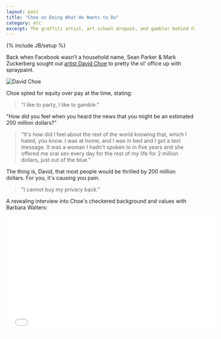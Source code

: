 ```yaml
---
layout: post
title: "Choe on Doing What He Wants to Do"
category: etc
excerpt: The graffiti artist, art school dropout, and gambler behind Facebook's early office murals.
---
```

{% include JB/setup %}

Back when Facebook wasn’t a household name, Sean Parker & Mark Zuckerberg sought out [artist David Choe](http://davidchoe.com/) to pretty the ol’ office up with spraypaint.

![David Choe](/images/assets/david-choe.png)

Choe opted for equity over pay at the time, stating:
>"I like to party, I like to gamble." 

"How did you feel when you heard the news that you might be an estimated 200 million dollars?"  

>"It's how did I feel about the rest of the world knowing that, which I hated, you know. I was at home, and I was in bed and I got a text message. It was a woman I hadn't spoken to in five years and she offered me oral sex every day for the rest of my life for 2 million dollars, just out of the blue."

The thing is, David, that most people would be thrilled by 200 million dollars. For you, it's causing you pain.

>"I cannot buy my privacy back."

A revealing interview into Choe's checkered background and values with Barbara Walters:  

<iframe width="560" height="315" src="//www.youtube.com/embed/MtazR6Iu2yE" frameborder="0"> </iframe>
